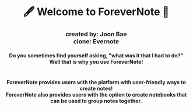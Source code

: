 <h1 align= "center" dir="auto">
  🖋️ Welcome to ForeverNote 📓
</h1>
<h3 align= "center" dir="auto">
  created by: Joon Bae
  <br>clone: Evernote</br>
</h3>

<h4 align="center" dir="auto">Do you sometimes find yourself asking, "what was it that I had to do?" Well that is why you use ForeverNote! </h4>
<h1></h1>

<h4 align="center">ForeverNote provides users with the platform with user-friendly ways to create notes! 
<br>ForeverNote also provides users with the option to create notebooks that can be used to group notes together.</br></h4>
